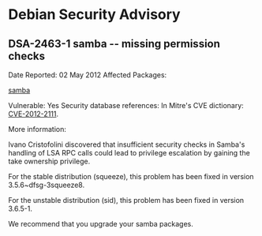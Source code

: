 
Debian Security Advisory
========================


DSA-2463-1 samba -- missing permission checks
---------------------------------------------



Date Reported:
02 May 2012
Affected Packages:

[samba](https://packages.debian.org/src:samba)

Vulnerable:
Yes
Security database references:
In Mitre's CVE dictionary: [CVE-2012-2111](https://security-tracker.debian.org/tracker/CVE-2012-2111).  

More information:

Ivano Cristofolini discovered that insufficient security checks in
Samba's handling of LSA RPC calls could lead to privilege escalation
by gaining the take ownership privilege.


For the stable distribution (squeeze), this problem has been fixed in
version 3.5.6~dfsg-3squeeze8.


For the unstable distribution (sid), this problem has been fixed in
version 3.6.5-1.


We recommend that you upgrade your samba packages.





